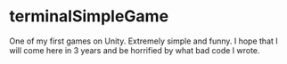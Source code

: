 # terminalSimpleGame
One of my first games on Unity. Extremely simple and funny. I hope that I will come here in 3 years and be horrified by what bad code I wrote.
